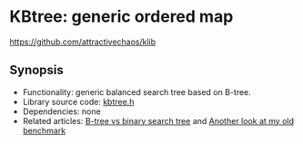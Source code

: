 # KBtree: generic ordered map

https://github.com/attractivechaos/klib

## Synopsis

- Functionality: generic balanced search tree based on B-tree.
- Library source code: [kbtree.h](https://github.com/attractivechaos/klib/blob/master/kbtree.h)
- Dependencies: none
- Related articles: [B-tree vs binary search tree](https://attractivechaos.wordpress.com/2008/09/24/b-tree-vs-binary-search-tree/) and [Another look at my old benchmark](https://attractivechaos.wordpress.com/2008/10/07/another-look-at-my-old-benchmark/)
